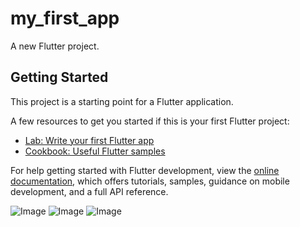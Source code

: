 # my_first_app

A new Flutter project.

## Getting Started

This project is a starting point for a Flutter application.

A few resources to get you started if this is your first Flutter project:

- [Lab: Write your first Flutter app](https://docs.flutter.dev/get-started/codelab)
- [Cookbook: Useful Flutter samples](https://docs.flutter.dev/cookbook)

For help getting started with Flutter development, view the
[online documentation](https://docs.flutter.dev/), which offers tutorials,
samples, guidance on mobile development, and a full API reference.


![Image](https://github.com/user-attachments/assets/b8e1c171-ccd0-4727-b4dc-99265618896e)
![Image](https://github.com/user-attachments/assets/804cf685-4878-44c2-8691-ae04cac4e9e5)
![Image](https://github.com/user-attachments/assets/44ba974c-05d8-4f65-be67-f6bcf66b5e49)
